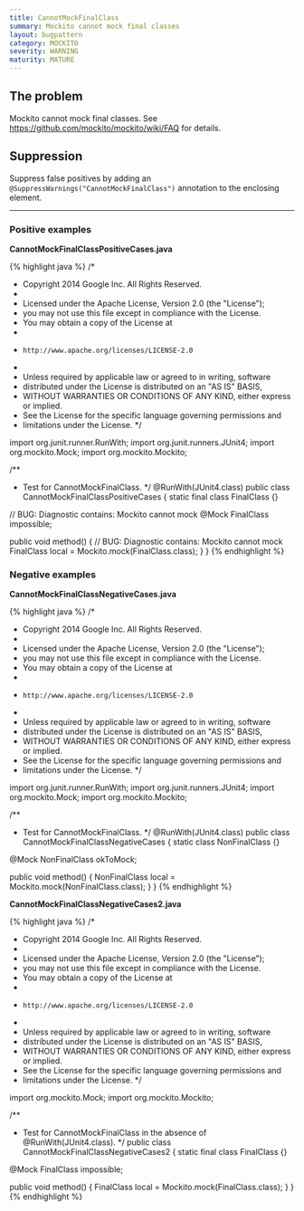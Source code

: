 ```yaml
---
title: CannotMockFinalClass
summary: Mockito cannot mock final classes
layout: bugpattern
category: MOCKITO
severity: WARNING
maturity: MATURE
---
```


<!--
*** AUTO-GENERATED, DO NOT MODIFY ***
To make changes, edit the @BugPattern annotation or the explanation in docs/bugpattern.
-->

## The problem
Mockito cannot mock final classes. See https://github.com/mockito/mockito/wiki/FAQ for details.

## Suppression
Suppress false positives by adding an `@SuppressWarnings("CannotMockFinalClass")` annotation to the enclosing element.

----------

### Positive examples
__CannotMockFinalClassPositiveCases.java__

{% highlight java %}
/*
 * Copyright 2014 Google Inc. All Rights Reserved.
 *
 * Licensed under the Apache License, Version 2.0 (the "License");
 * you may not use this file except in compliance with the License.
 * You may obtain a copy of the License at
 *
 *     http://www.apache.org/licenses/LICENSE-2.0
 *
 * Unless required by applicable law or agreed to in writing, software
 * distributed under the License is distributed on an "AS IS" BASIS,
 * WITHOUT WARRANTIES OR CONDITIONS OF ANY KIND, either express or implied.
 * See the License for the specific language governing permissions and
 * limitations under the License.
 */

import org.junit.runner.RunWith;
import org.junit.runners.JUnit4;
import org.mockito.Mock;
import org.mockito.Mockito;

/**
 * Test for CannotMockFinalClass.
 */
@RunWith(JUnit4.class)
public class CannotMockFinalClassPositiveCases {
  static final class FinalClass {}
  
  // BUG: Diagnostic contains: Mockito cannot mock
  @Mock FinalClass impossible;
  
  public void method() {
    // BUG: Diagnostic contains: Mockito cannot mock
    FinalClass local = Mockito.mock(FinalClass.class);
  }
}
{% endhighlight %}

### Negative examples
__CannotMockFinalClassNegativeCases.java__

{% highlight java %}
/*
 * Copyright 2014 Google Inc. All Rights Reserved.
 *
 * Licensed under the Apache License, Version 2.0 (the "License");
 * you may not use this file except in compliance with the License.
 * You may obtain a copy of the License at
 *
 *     http://www.apache.org/licenses/LICENSE-2.0
 *
 * Unless required by applicable law or agreed to in writing, software
 * distributed under the License is distributed on an "AS IS" BASIS,
 * WITHOUT WARRANTIES OR CONDITIONS OF ANY KIND, either express or implied.
 * See the License for the specific language governing permissions and
 * limitations under the License.
 */

import org.junit.runner.RunWith;
import org.junit.runners.JUnit4;
import org.mockito.Mock;
import org.mockito.Mockito;

/**
 * Test for CannotMockFinalClass.
 */
@RunWith(JUnit4.class)
public class CannotMockFinalClassNegativeCases {
  static class NonFinalClass {}
  
  @Mock NonFinalClass okToMock;
  
  public void method() {
    NonFinalClass local = Mockito.mock(NonFinalClass.class);
  }
}
{% endhighlight %}

__CannotMockFinalClassNegativeCases2.java__

{% highlight java %}
/*
 * Copyright 2014 Google Inc. All Rights Reserved.
 *
 * Licensed under the Apache License, Version 2.0 (the "License");
 * you may not use this file except in compliance with the License.
 * You may obtain a copy of the License at
 *
 *     http://www.apache.org/licenses/LICENSE-2.0
 *
 * Unless required by applicable law or agreed to in writing, software
 * distributed under the License is distributed on an "AS IS" BASIS,
 * WITHOUT WARRANTIES OR CONDITIONS OF ANY KIND, either express or implied.
 * See the License for the specific language governing permissions and
 * limitations under the License.
 */

import org.mockito.Mock;
import org.mockito.Mockito;

/**
 * Test for CannotMockFinalClass in the absence of @RunWith(JUnit4.class).
 */
public class CannotMockFinalClassNegativeCases2 {
  static final class FinalClass {}

  @Mock FinalClass impossible;
  
  public void method() {
    FinalClass local = Mockito.mock(FinalClass.class);
  }
}
{% endhighlight %}

